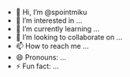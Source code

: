 - 👋 Hi, I’m @spointmiku
- 👀 I’m interested in ...
- 🌱 I’m currently learning ...
- 💞️ I’m looking to collaborate on ...
- 📫 How to reach me ...
- 😄 Pronouns: ...
- ⚡ Fun fact: ...

<!---
spointmiku/spointmiku is a ✨ special ✨ repository because its `README.md` (this file) appears on your GitHub profile.
You can click the Preview link to take a look at your changes.
--->
